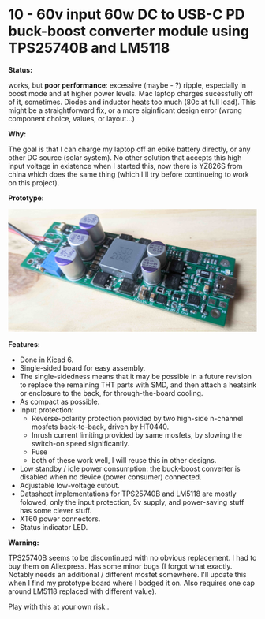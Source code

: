 # 10 - 60v input 60w DC to USB-C PD buck-boost converter module using TPS25740B and LM5118

**Status:** 

works, but **poor performance**: excessive (maybe - ?) ripple, especially in boost mode and at higher power levels. Mac laptop charges sucessfully off of it, sometimes. Diodes and inductor heats too much (80c at full load). This might be a straightforward fix, or a more siginficant design error (wrong component choice, values, or layout...)

**Why:**

The goal is that I can charge my laptop off an ebike battery directly, or any other DC source (solar system). No other solution that accepts this high input voltage in existence when I started this, now there is YZ826S from china which does the same thing (which I'll try before continueing to work on this project).

**Prototype:**

![prototype](dc-to-pd-2.jpg)


**Features:**

* Done in Kicad 6.
* Single-sided board for easy assembly.
* The single-sidedness means that it may be possible in a future revision to replace the remaining THT parts with SMD, and then attach a heatsink or enclosure to the back, for through-the-board cooling.
* As compact as possible.
* Input protection:
     * Reverse-polarity protection provided by two high-side n-channel mosfets back-to-back, driven by HT0440.
     * Inrush current limiting provided by same mosfets, by slowing the switch-on speed significantly.
     * Fuse
     * both of these work well, I will reuse this in other designs.
* Low standby / idle power consumption: the buck-boost converter is disabled when no device (power consumer) connected.
* Adjustable low-voltage cutout.
* Datasheet implementations for TPS25740B and LM5118 are mostly folowed, only the input protection, 5v supply, and power-saving stuff has some clever stuff.
* XT60 power connectors.
* Status indicator LED.

**Warning:** 

TPS25740B seems to be discontinued with no obvious replacement. I had to buy them on Aliexpress. Has some minor bugs (I forgot what exactly. Notably needs an additional / different mosfet somewhere. I'll update this when I find my prototype board where I bodged it on. Also requires one cap around LM5118 replaced with different value).

Play with this at your own risk..